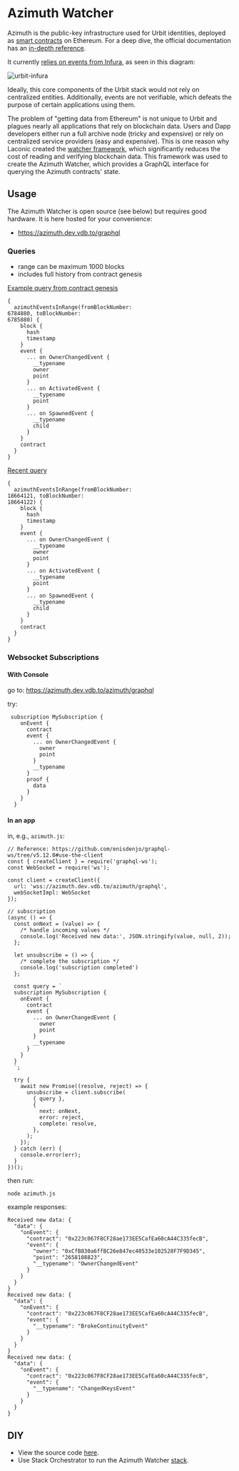 # Azimuth Watcher

Azimuth is the public-key infrastructure used for Urbit identities, deployed as [smart contracts](https://github.com/urbit/azimuth) on Ethereum. For a deep dive, the official documentation has an [in-depth reference](https://developers.urbit.org/reference/azimuth/azimuth).

It currently [relies on events from Infura](https://developers.urbit.org/reference/azimuth/flow#eth-watcher), as seen in this diagram:

![urbit-infura](/images/roller-agents.png)

Ideally, this core components of the Urbit stack would not rely on centralized entities. Additionally, events are not verifiable, which defeats the purpose of certain applications using them.

The problem of "getting data from Ethereum" is not unique to Urbit and plagues nearly all applications that rely on blockchain data. Users and Dapp developers either run a full archive node (tricky and expensive) or rely on centralized service providers (easy and expensive). This is one reason why Laconic created the [watcher framework](https://github.com/cerc-io/watcher-ts/), which significantly reduces the cost of reading and verifying blockchain data. This framework was used to create the Azimuth Watcher, which provides a GraphQL interface for querying the Azimuth contracts' state.

## Usage

The Azimuth Watcher is open source (see below) but requires good hardware. It is here hosted for your convenience:

- https://azimuth.dev.vdb.to/graphql

### Queries

- range can be maximum 1000 blocks
- includes full history from contract genesis

[Example query from contract genesis](https://azimuth.dev.vdb.to/graphql?query=%7B%0A++azimuthEventsInRange%28fromBlockNumber%3A+%0A6784880%2C+toBlockNumber%3A+%0A6785880%29+%7B%0A++++block+%7B%0A++++++hash%0A++++++timestamp%0A++++%7D%0A++++event+%7B%0A++++++...+on+OwnerChangedEvent+%7B%0A++++++++__typename%0A++++++++owner%0A++++++++point%0A++++++%7D%0A++++++...+on+ActivatedEvent+%7B%0A++++++++__typename%0A++++++++point%0A++++++%7D%0A++++++...+on+SpawnedEvent+%7B%0A++++++++__typename%0A++++++++child%0A++++++%7D%0A++++%7D%0A++++contract%0A++%7D%0A%7D)

```
{
  azimuthEventsInRange(fromBlockNumber: 
6784880, toBlockNumber: 
6785880) {
    block {
      hash
      timestamp
    }
    event {
      ... on OwnerChangedEvent {
        __typename
        owner
        point
      }
      ... on ActivatedEvent {
        __typename
        point
      }
      ... on SpawnedEvent {
        __typename
        child
      }
    }
    contract
  }
}
```

[Recent query](https://azimuth.dev.vdb.to/graphql?query=%7B%0A++azimuthEventsInRange%28fromBlockNumber%3A+%0A18664121%2C+toBlockNumber%3A+%0A18664122%29+%7B%0A++++block+%7B%0A++++++hash%0A++++++timestamp%0A++++%7D%0A++++event+%7B%0A++++++...+on+OwnerChangedEvent+%7B%0A++++++++__typename%0A++++++++owner%0A++++++++point%0A++++++%7D%0A++++++...+on+ActivatedEvent+%7B%0A++++++++__typename%0A++++++++point%0A++++++%7D%0A++++++...+on+SpawnedEvent+%7B%0A++++++++__typename%0A++++++++child%0A++++++%7D%0A++++%7D%0A++++contract%0A++%7D%0A%7D)

```
{
  azimuthEventsInRange(fromBlockNumber: 
18664121, toBlockNumber: 
18664122) {
    block {
      hash
      timestamp
    }
    event {
      ... on OwnerChangedEvent {
        __typename
        owner
        point
      }
      ... on ActivatedEvent {
        __typename
        point
      }
      ... on SpawnedEvent {
        __typename
        child
      }
    }
    contract
  }
}
```

### Websocket Subscriptions

#### With Console

go to: https://azimuth.dev.vdb.to/azimuth/graphql

try:
```
 subscription MySubscription {
    onEvent {
      contract
      event {
        ... on OwnerChangedEvent {
          owner
          point
        }
        __typename
      }
      proof {
        data
      }
    }
  }
```

#### In an app

in, e.g., `azimuth.js`:

```
// Reference: https://github.com/enisdenjo/graphql-ws/tree/v5.12.0#use-the-client
const { createClient } = require('graphql-ws');
const WebSocket = require('ws');

const client = createClient({
  url: 'wss://azimuth.dev.vdb.to/azimuth/graphql',
  webSocketImpl: WebSocket
});

// subscription
(async () => {
  const onNext = (value) => {
    /* handle incoming values */
    console.log('Received new data:', JSON.stringify(value, null, 2));
  };

  let unsubscribe = () => {
    /* complete the subscription */
    console.log('subscription completed')
  };

  const query = `
  subscription MySubscription {
    onEvent {
      contract
      event {
        ... on OwnerChangedEvent {
          owner
          point
        }
        __typename
      }
    }
  }
  `;

  try {
    await new Promise((resolve, reject) => {
      unsubscribe = client.subscribe(
        { query },
        {
          next: onNext,
          error: reject,
          complete: resolve,
        },
      );
    });
  } catch (err) {
    console.error(err);
  }
})();
```

then run:
```
node azimuth.js
```

example responses:
```
Received new data: {
  "data": {
    "onEvent": {
      "contract": "0x223c067F8CF28ae173EE5CafEa60cA44C335fecB",
      "event": {
        "owner": "0xCfB830a6ffBC26e847ec40533e102528F7F9D345",
        "point": "2658108823",
        "__typename": "OwnerChangedEvent"
      }
    }
  }
}
Received new data: {
  "data": {
    "onEvent": {
      "contract": "0x223c067F8CF28ae173EE5CafEa60cA44C335fecB",
      "event": {
        "__typename": "BrokeContinuityEvent"
      }
    }
  }
}
Received new data: {
  "data": {
    "onEvent": {
      "contract": "0x223c067F8CF28ae173EE5CafEa60cA44C335fecB",
      "event": {
        "__typename": "ChangedKeysEvent"
      }
    }
  }
}
```

## DIY

- View the source code [here](https://github.com/cerc-io/azimuth-watcher-ts).
- Use Stack Orchestrator to run the Azimuth Watcher [stack](https://github.com/cerc-io/stack-orchestrator/tree/main/app/data/stacks/azimuth).

